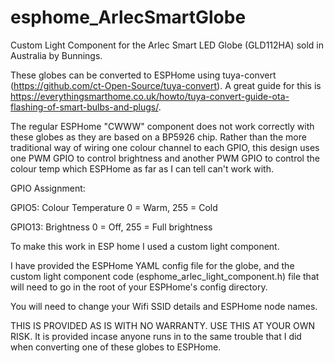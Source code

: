 # esphome_ArlecSmartGlobe
Custom Light Component for the Arlec Smart LED Globe (GLD112HA) sold in Australia by Bunnings.

These globes can be converted to ESPHome using tuya-convert (https://github.com/ct-Open-Source/tuya-convert). A great guide for this is https://everythingsmarthome.co.uk/howto/tuya-convert-guide-ota-flashing-of-smart-bulbs-and-plugs/.

The regular ESPHome "CWWW" component does not work correctly with these globes as they are based on a BP5926 chip. Rather than the more traditional way of wiring one colour channel to each GPIO, this design uses one PWM GPIO to control brightness and another PWM GPIO to control the colour temp which ESPHome as far as I can tell can't work with.

GPIO Assignment:

GPIO5: Colour Temperature 0 = Warm, 255 = Cold

GPIO13: Brightness 0 = Off, 255 = Full brightness

To make this work in ESP home I used a custom light component. 

I have provided the ESPHome YAML config file for the globe, and the custom light component code (esphome_arlec_light_component.h) file that will need to go in the root of your ESPHome's config directory.

You will need to change your Wifi SSID details and ESPHome node names.


THIS IS PROVIDED AS IS WITH NO WARRANTY. USE THIS AT YOUR OWN RISK. It is provided incase anyone runs in to the same trouble that I did when converting one of these globes to ESPHome.
